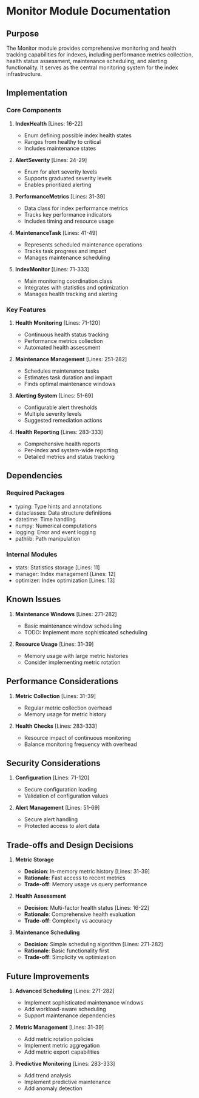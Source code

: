 # Monitor Module Documentation

## Purpose

The Monitor module provides comprehensive monitoring and health tracking capabilities for indexes, including performance metrics collection, health status assessment, maintenance scheduling, and alerting functionality. It serves as the central monitoring system for the index infrastructure.

## Implementation

### Core Components

1. **IndexHealth** [Lines: 16-22]

   - Enum defining possible index health states
   - Ranges from healthy to critical
   - Includes maintenance states

2. **AlertSeverity** [Lines: 24-29]

   - Enum for alert severity levels
   - Supports graduated severity levels
   - Enables prioritized alerting

3. **PerformanceMetrics** [Lines: 31-39]

   - Data class for index performance metrics
   - Tracks key performance indicators
   - Includes timing and resource usage

4. **MaintenanceTask** [Lines: 41-49]

   - Represents scheduled maintenance operations
   - Tracks task progress and impact
   - Manages maintenance scheduling

5. **IndexMonitor** [Lines: 71-333]
   - Main monitoring coordination class
   - Integrates with statistics and optimization
   - Manages health tracking and alerting

### Key Features

1. **Health Monitoring** [Lines: 71-120]

   - Continuous health status tracking
   - Performance metrics collection
   - Automated health assessment

2. **Maintenance Management** [Lines: 251-282]

   - Schedules maintenance tasks
   - Estimates task duration and impact
   - Finds optimal maintenance windows

3. **Alerting System** [Lines: 51-69]

   - Configurable alert thresholds
   - Multiple severity levels
   - Suggested remediation actions

4. **Health Reporting** [Lines: 283-333]
   - Comprehensive health reports
   - Per-index and system-wide reporting
   - Detailed metrics and status tracking

## Dependencies

### Required Packages

- typing: Type hints and annotations
- dataclasses: Data structure definitions
- datetime: Time handling
- numpy: Numerical computations
- logging: Error and event logging
- pathlib: Path manipulation

### Internal Modules

- stats: Statistics storage [Lines: 11]
- manager: Index management [Lines: 12]
- optimizer: Index optimization [Lines: 13]

## Known Issues

1. **Maintenance Windows** [Lines: 271-282]

   - Basic maintenance window scheduling
   - TODO: Implement more sophisticated scheduling

2. **Resource Usage** [Lines: 31-39]
   - Memory usage with large metric histories
   - Consider implementing metric rotation

## Performance Considerations

1. **Metric Collection** [Lines: 31-39]

   - Regular metric collection overhead
   - Memory usage for metric history

2. **Health Checks** [Lines: 283-333]
   - Resource impact of continuous monitoring
   - Balance monitoring frequency with overhead

## Security Considerations

1. **Configuration** [Lines: 71-120]

   - Secure configuration loading
   - Validation of configuration values

2. **Alert Management** [Lines: 51-69]
   - Secure alert handling
   - Protected access to alert data

## Trade-offs and Design Decisions

1. **Metric Storage**

   - **Decision**: In-memory metric history [Lines: 31-39]
   - **Rationale**: Fast access to recent metrics
   - **Trade-off**: Memory usage vs query performance

2. **Health Assessment**

   - **Decision**: Multi-factor health status [Lines: 16-22]
   - **Rationale**: Comprehensive health evaluation
   - **Trade-off**: Complexity vs accuracy

3. **Maintenance Scheduling**
   - **Decision**: Simple scheduling algorithm [Lines: 271-282]
   - **Rationale**: Basic functionality first
   - **Trade-off**: Simplicity vs optimization

## Future Improvements

1. **Advanced Scheduling** [Lines: 271-282]

   - Implement sophisticated maintenance windows
   - Add workload-aware scheduling
   - Support maintenance dependencies

2. **Metric Management** [Lines: 31-39]

   - Add metric rotation policies
   - Implement metric aggregation
   - Add metric export capabilities

3. **Predictive Monitoring** [Lines: 283-333]
   - Add trend analysis
   - Implement predictive maintenance
   - Add anomaly detection
